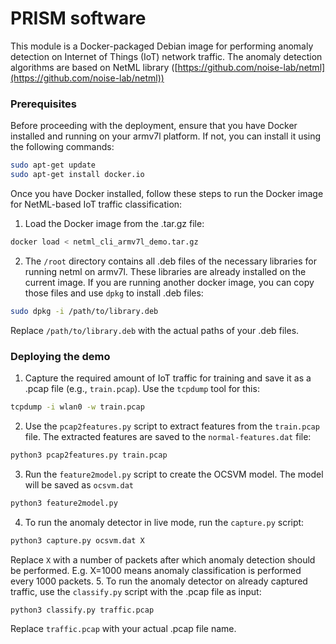 # PRISM software

This module is a Docker-packaged Debian image for performing anomaly detection on Internet of Things (IoT) network traffic. The anomaly detection algorithms are based on NetML library ([https://github.com/noise-lab/netml](https://github.com/noise-lab/netml))

### Prerequisites
Before proceeding with the deployment, ensure that you have Docker installed and running on your armv7l platform. If not, you can install it using the following commands:

```bash
sudo apt-get update
sudo apt-get install docker.io
```

Once you have Docker installed, follow these steps to run the Docker image for NetML-based IoT traffic classification:
1. Load the Docker image from the .tar.gz file:
```bash
docker load < netml_cli_armv7l_demo.tar.gz
```
2. The `/root` directory contains all .deb files of the necessary libraries for running netml on armv7l. These libraries are already installed on the current image. If you are running another docker image, you can copy those files and use `dpkg` to install .deb files:
```bash
sudo dpkg -i /path/to/library.deb
```
Replace `/path/to/library.deb` with the actual paths of your .deb files.

### Deploying the demo
1. Capture the required amount of IoT traffic for training and save it as a .pcap file (e.g., `train.pcap`). Use the `tcpdump` tool for this:
```bash
tcpdump -i wlan0 -w train.pcap
```
2. Use the `pcap2features.py` script to extract features from the `train.pcap` file. The extracted features are saved to the `normal-features.dat` file:
```bash
python3 pcap2features.py train.pcap
```
3. Run the `feature2model.py` script to create the OCSVM model. The model will be saved as `ocsvm.dat`
```bash
python3 feature2model.py
```
4. To run the anomaly detector in live mode, run the `capture.py` script:
```bash
python3 capture.py ocsvm.dat X
```
Replace `X` with a number of packets after which anomaly detection should be performed. E.g. X=1000 means anomaly classification is performed every 1000 packets. 
5. To run the anomaly detector on already captured traffic, use the `classify.py` script with the .pcap file as input:
```bash
python3 classify.py traffic.pcap
```
Replace `traffic.pcap` with your actual .pcap file name.
